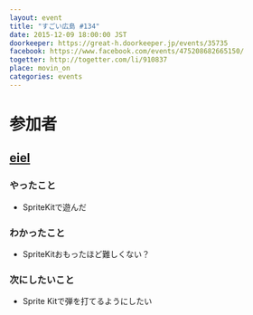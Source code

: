 ```yaml
---
layout: event
title: "すごい広島 #134"
date: 2015-12-09 18:00:00 JST
doorkeeper: https://great-h.doorkeeper.jp/events/35735
facebook: https://www.facebook.com/events/475208682665150/
togetter: http://togetter.com/li/910837
place: movin_on
categories: events
---
```


# 参加者

## [eiel](http://eiel.info/)

### やったこと

* SpriteKitで遊んだ

### わかったこと

* SpriteKitおもったほど難しくない？

### 次にしたいこと

* Sprite Kitで弾を打てるようにしたい
